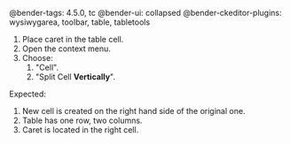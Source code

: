 @bender-tags: 4.5.0, tc
@bender-ui: collapsed
@bender-ckeditor-plugins: wysiwygarea, toolbar, table, tabletools

1. Place caret in the table cell.
1. Open the context menu.
1. Choose:
	1. "Cell".
	1. "Split Cell **Vertically**".

Expected:

1. New cell is created on the right hand side of the original one.
1. Table has one row, two columns.
1. Caret is located in the right cell.